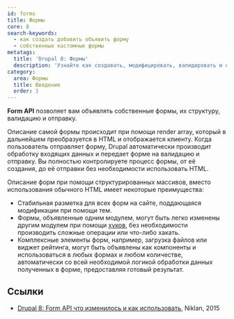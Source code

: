 ```yaml
---
id: forms
title: Формы
core: 8
search-keywords:
  - как создать добавить объявить форму
  - собственные кастомные формы
metatags:
  title: 'Drupal 8: Формы'
  description: 'Узнайте как создавать, модифицировать, валидировать и обрабатывать формы в Drupal 8.'
category:
  area: Формы
  title: Введение
  order: 1
---
```


**Form API** позволяет вам объявлять собственные формы, их структуру, валидацию и отправку.
 
Описание самой формы происходит при помощи render array, который в дальнейшем преобразуется в HTML и отображается клиенту. Когда пользователь отправляет форму, Drupal автоматически производит обработку входящих данных и передает форме на валидацию и отправку. Вы полностью контролируете процесс формы, от её создания, до её отправки без необходимости использовать HTML.

Описание форм при помощи структурированных массивов, вместо использования обычного HTML имеет некоторые преимущества:

- Стабильная разметка для всех форм на сайте, поддающаяся модификации при помощи тем.
- Формы, объявленные одним модулем, могут быть легко изменены другим модулем при помощи [хуков](../hooks/index.md), без необходимости производить сложные операции или что-либо хакать.
- Комплексные элементы форм, например, загрузка файлов или виджет рейтинга, могут быть объявлены как компоненты и использоваться в любых формах и любом количестве, автоматически со всей необходимой логикой обработки данных полученных в форме, предоставляя готовый результат.

## Ссылки

- [Drupal 8: Form API что изменилось и как использовать](https://niklan.net/blog/73), Niklan, 2015